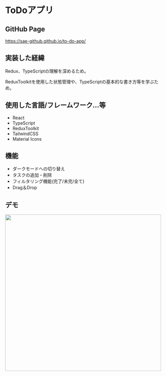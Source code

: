 # ToDoアプリ

## GitHub Page
https://sae-github.github.io/to-do-app/

## 実装した経緯

Redux、TypeScriptの理解を深めるため。

ReduxToolkitを使用した状態管理や、TypeScriptの基本的な書き方等を学ぶため。

## 使用した言語/フレームワーク...等

- React
- TypeScript
- ReduxToolkit
- TailwindCSS
- Material Icons

## 機能

- ダークモードへの切り替え
- タスクの追加・削除
- フィルタリング機能(完了/未完/全て)
- Drag＆Drop

## デモ
<img src="https://user-images.githubusercontent.com/76232904/194702809-e17534be-5e4e-4b33-bca3-625eb70b0453.gif" width="500px"/>
